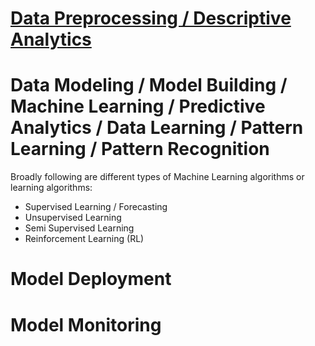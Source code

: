 # [Data Preprocessing / Descriptive Analytics](https://khetansarvesh.medium.com/tabular-data-pre-processing-pipeline-af083cab9c52)

# Data Modeling / Model Building / Machine Learning / Predictive Analytics / Data Learning / Pattern Learning / Pattern Recognition
Broadly following are different types of Machine Learning algorithms or learning algorithms:
- Supervised Learning / Forecasting 
- Unsupervised Learning
- Semi Supervised Learning
- Reinforcement Learning (RL)

# Model Deployment

# Model Monitoring